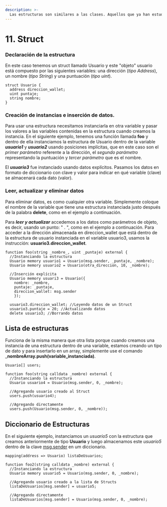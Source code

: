 ```yaml
---
description: >-
  Las estructuras son similares a las clases. Aquellos que ya han estudiado POO, saben de qué hablo. Usando Structs podemos crear un estándar de variables que serán usadas por el contrato inteligente.
---
```


# 11. Struct

### Declaración de la estructura

En este caso tenemos un struct llamado Usuario y este "objeto" usuario está compuesto por las siguientes variables: una dirección (_tipo Address_), un nombre (_tipo String_) y una puntuación (_tipo uint_).

```solidity
struct Usuario {
  address direccion_wallet;
  uint puntaje;
  string nombre;
}
```

### Creación de instancias e inserción de datos.

Para usar una estructura necesitamos instanciarla en otra variable y pasar los valores a las variables contenidas en la estructura cuando creamos la instancia. En el siguiente ejemplo, tenemos una función llamada **foo** y dentro de ella instanciamos la estructura de Usuario dentro de la variable _**usuario1**_ y _**usuario2**_ usando posiciones implícitas, que en este caso son el _primer parámetro_ referente a la dirección, el _segundo parámetro_ representando la puntuación y _tercer parámetro_ que es el nombre.

El _**usuario3**_ fue instanciado usando datos explícitos. Pasamos los datos en formato de diccionario con clave y valor para indicar en qué variable (clave) se almacenará cada dato (valor).

### Leer, actualizar y eliminar datos

Para eliminar datos, es como cualquier otra variable. Simplemente coloque el nombre de la variable que tiene una estructura instanciada justo después de la palabra **delete**, como en el ejemplo a continuación.

Para _**leer y actualizar**_ accedemos a los datos como parámetros de objeto, es decir, usando un punto: " . ", como en el ejemplo a continuación. Para acceder a la dirección almacenada en direccion_wallet que está dentro de la estructura de usuario instanciada en el variable usuario3, usamos la instrucción: **usuario3.direccion_wallet**.

```solidity
function foo(string _nombre_, uint _puntaje) external {
  //Instanciando la estructura
  Usuario memory usuario1 = Usuario(msg.sender, _puntaje, _nombre);
  Usuario memory usuario2 = Usuario(otra_direccion, 10, _nombre);

  //Inserción explícita
  Usuario memory usuari3 = Usuario({
    nombre: _nombre,
    puntaje: _puntaje,
    direccion_wallet: msg.sender
    });

  usuario3.direccion_wallet; //Leyendo datos de un Struct
  usuario3.puntaje = 20; //Actualizando datos
  delete usuario3; //Borrando datos
```

## Lista de estructuras

Funciona de la misma manera que otra lista porque cuando creamos una instancia de una estructura dentro de una variable, estamos creando un tipo de dato y para insertarlo en un array, simplemente use el comando _**nombreArray.push(variable\_instanciada)**.

```solidity
Usuario[] users;

function foo(string calldata _nombre) external {
  //Instanciando la estructura
  Usuario usuario4 = Usuario(msg.sender, 0, _nombre);

  //Agregando usuario creado al Struct
  users.push(usuario4); 

  //Agregando directamente
  users.push(Usuario(msg.sender, 0, _nombre));
```

## Diccionario de Estructuras

En el siguiente ejemplo, instanciamos un _usuario5_ con la estructura que creamos anteriormente de tipo **Usuario** y luego almacenamos este _usuario5_ dentro de la clave [msg.sender](variaveis-built-in-msg.sender-msg.value....md) en um diccionario.

```solidity
mapping(address => Usuario) listaDeUsuarios;

function foo2(string calldata _nombre) external {
  //Instanciando la estructura
  Usuario memory usuario5 = Usuario(msg.sender, 0, _nombre);

  //Agregando usuario creado a la lista de Structs
  listaDeUsuarios[msg.sender] = usuario5; 

  //Agregando directamente
  listaDeUsuarios[msg.sender] = Usuario(msg.sender, 0, _nombre);
```